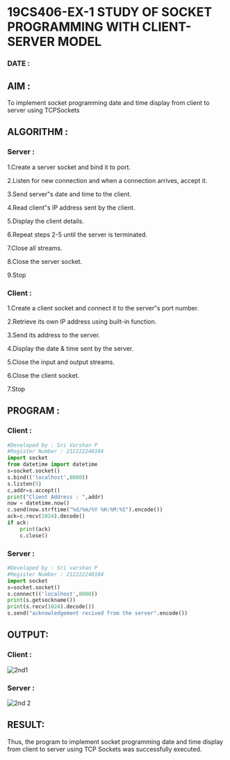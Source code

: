 # 19CS406-EX-1 STUDY OF SOCKET PROGRAMMING WITH CLIENT-SERVER MODEL

### DATE : 

## AIM :
To implement socket programming date and time display from client to server using TCPSockets

## ALGORITHM :
### Server :
1.Create a server socket and bind it to port.

2.Listen for new connection and when a connection arrives, accept it.

3.Send server‟s date and time to the client.

4.Read client‟s IP address sent by the client.

5.Display the client details.

6.Repeat steps 2-5 until the server is terminated.

7.Close all streams.

8.Close the server socket.

9.Stop

### Client :
1.Create a client socket and connect it to the server‟s port number.

2.Retrieve its own IP address using built-in function.

3.Send its address to the server.

4.Display the date & time sent by the server.

5.Close the input and output streams.

6.Close the client socket.

7.Stop

## PROGRAM :
### Client :
```python
#Developed by : Sri Varshan P
#Register Number : 212222240104
import socket
from datetime import datetime
s=socket.socket()
s.bind(('localhost',8000))
s.listen(5)
c,addr=s.accept()
print("Client Address : ",addr)
now = datetime.now()
c.send(now.strftime("%d/%m/%Y %H:%M:%S").encode())
ack=c.recv(1024).decode()
if ack:
    print(ack)
    c.close()
```
### Server :
```py
#Developed by : Sri varshan P
#Register Number : 212222240104
import socket
s=socket.socket()
s.connect(('localhost',8000))
print(s.getsockname())
print(s.recv(1024).decode())
s.send("acknowledgement recived from the server".encode())
```




## OUTPUT:

### Client :
![2nd1](https://github.com/PSriVarshan/19CS406-EX-1/assets/114944059/c5bd204c-ec79-4c93-af05-26f7dc63b116)

### Server :
![2nd 2](https://github.com/PSriVarshan/19CS406-EX-1/assets/114944059/767a7e48-da84-4603-b2d4-8e40bf55c648)




## RESULT:
Thus, the program to implement socket programming date and time display from client to server using TCP Sockets was successfully executed.

